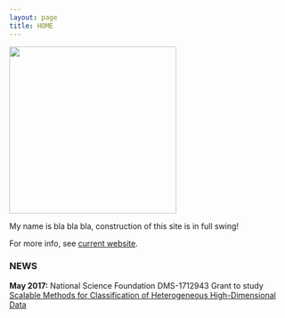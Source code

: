 ```yaml
---
layout: page
title: HOME
---
```


<img src="../img/irina-gaynanova.jpg" height="300" />

My name is bla bla bla, construction of this site is in full swing!

For more info, see [current website](http://www.stat.tamu.edu/~irinag/).


### NEWS

**May 2017:** National Science Foundation DMS-1712943 Grant to study [Scalable Methods for Classification of Heterogeneous High-Dimensional Data](https://nsf.gov/awardsearch/showAward?AWD_ID=1712943&HistoricalAwards=false)
